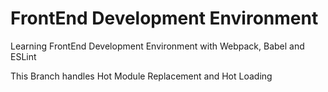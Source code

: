 # FrontEnd Development Environment

Learning FrontEnd Development Environment with Webpack, Babel and ESLint

This Branch handles Hot Module Replacement and Hot Loading
